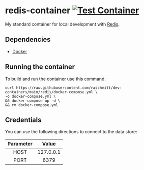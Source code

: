 # redis-container [![Test Container](https://github.com/raschmitt/dev-containers/actions/workflows/redis-test.yml/badge.svg)](https://github.com/raschmitt/dev-containers/actions/workflows/redis-test.yml)

My standard container for local development with [Redis](https://redis.io/).

## Dependencies 

- [Docker](https://docs.docker.com/get-docker/)

## Running the container

To build and run the container use this command:

```
curl https://raw.githubusercontent.com/raschmitt/dev-containers/main/redis/docker-compose.yml \
-o docker-compose.yml \
&& docker-compose up -d \
&& rm docker-compose.yml
```

## Credentials

You can use the following directions to connect to the data store:

| Parameter | Value |
| :---: | :---: |
| HOST| 127.0.0.1 |
| PORT | 6379 |
